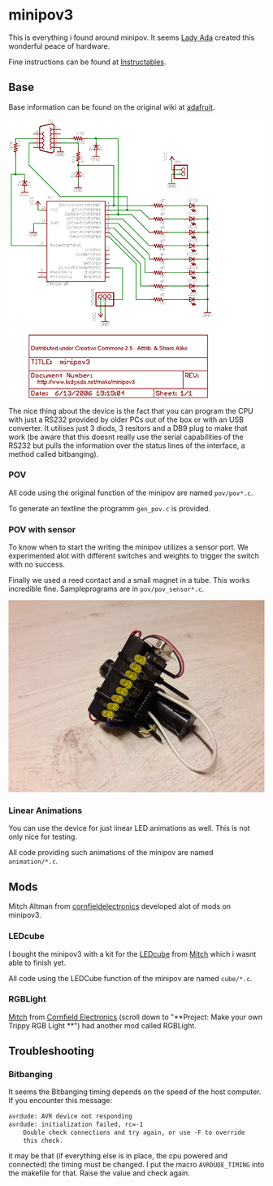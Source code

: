 # minipov3

This is everything i found around minipov. It seems
[Lady Ada](http://ladyada.net/make/minipov3/index.html) created this wonderful
peace of hardware.

Fine instructions can be found at
[Instructables](https://www.instructables.com/MiniPOV3-Kit/).

## Base

Base information can be found on the original wiki at
[adafruit](https://learn.adafruit.com/minipov3).

![Diagram](media/adafruit_products_minipov3schem.png)

The nice thing about the device is the fact that you can program the CPU with
just a RS232 provided by older PCs out of the box or with an USB converter. It
utilises just 3 diods, 3 resitors and a DB9 plug to make that work (be aware
that this doesnt really use the serial capabilities of the RS232 but pulls the
information over the status lines of the interface, a method called
bitbanging).

### POV

All code using the original function of the minipov are named `pov/pov*.c`.

To generate an textline the programm `gen_pov.c` is provided.

### POV with sensor

To know when to start the writing the minipov utilizes a sensor port. We
experimented alot with different switches and weights to trigger the switch
with no success.

Finally we used a reed contact and a small magnet in a tube.
This works incredible fine. Sampleprograms are in `pov/pov_sensor*.c`.

![IMG](media/2021-09-05-22-16-34-0007.sized.jpg)

### Linear Animations

You can use the device for just linear LED animations as well. This is not only
nice for testing.

All code providing such animations of the minipov are named `animation/*.c`.

## Mods

Mitch Altman from
[cornfieldelectronics](http://cornfieldelectronics.com/cfe/projects.php)
developed alot of mods on minipov3.

### LEDcube

I bought the minipov3 with a kit for the
[LEDcube](http://cornfieldelectronics.com/cfe/projects/ledcube/LEDcube_instructions.php)
from [Mitch](mitch@CornfieldElectronics.com) which i wasnt able to finish yet.

All code using the LEDCube function of the minipov are named `cube/*.c`.

### RGBLight

[Mitch](mitch@CornfieldElectronics.com) from
[Cornfield Electronics](http://cornfieldelectronics.com/cfe/projects.php)
(scroll down to "**Project: Make your own Trippy RGB Light **") had another mod
called RGBLight.

## Troubleshooting

### Bitbanging

It seems the Bitbanging timing depends on the speed of the host computer. If
you encounter this message:

```
avrdude: AVR device not responding
avrdude: initialization failed, rc=-1
	Double check connections and try again, or use -F to override
	this check.
```

it may be that (if everything else is in place, the cpu powered and connected)
the timing must be changed. I put the macro `AVRDUDE_TIMING` into the makefile
for that. Raise the value and check again.

